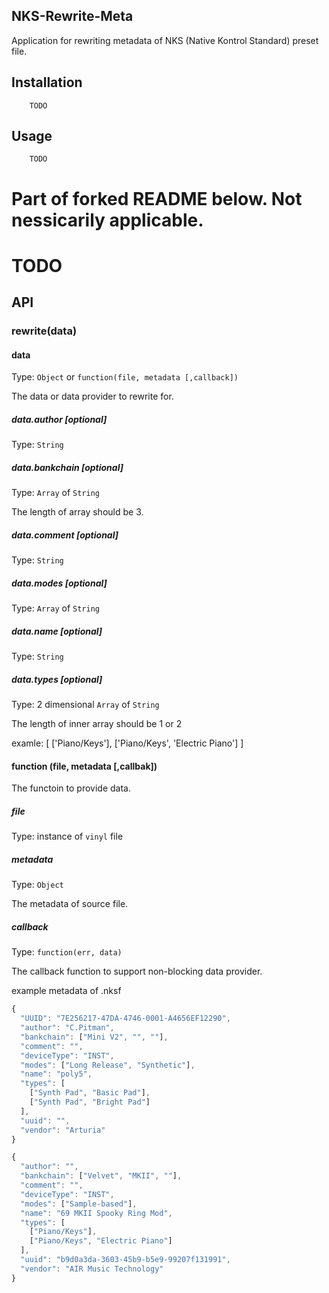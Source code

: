 ## NKS-Rewrite-Meta

Application for rewriting metadata of NKS (Native Kontrol Standard) preset file.

## Installation
```
    TODO
```

## Usage

```
    TODO
```





# Part of forked README below. Not nessicarily applicable.

# TODO





## API

### rewrite(data)

#### data
Type: `Object` or `function(file, metadata [,callback])`

The data or data provider to rewrite for.

##### data.author [optional]
Type: `String`

##### data.bankchain [optional]
Type: `Array` of `String`

The length of array should be 3.

##### data.comment [optional]
Type: `String`

##### data.modes [optional]
Type: `Array` of `String`

##### data.name [optional]
Type: `String`

##### data.types [optional]
Type: 2 dimensional `Array` of `String`

The length of inner array should be 1 or 2

examle:
  [
    ['Piano/Keys'],
    ['Piano/Keys', 'Electric Piano']
  ]

#### function (file, metadata [,callbak])
The functoin to provide data.

##### file
Type: instance of `vinyl` file

##### metadata
Type: `Object`

The metadata of source file.

##### callback
Type: `function(err, data)`

The callback function to support non-blocking data provider.

example metadata of .nksf
```javascript
{
  "UUID": "7E256217-47DA-4746-0001-A4656EF12290",
  "author": "C.Pitman",
  "bankchain": ["Mini V2", "", ""],
  "comment": "",
  "deviceType": "INST",
  "modes": ["Long Release", "Synthetic"],
  "name": "poly5",
  "types": [
    ["Synth Pad", "Basic Pad"],
    ["Synth Pad", "Bright Pad"]
  ],
  "uuid": "",
  "vendor": "Arturia"
}
```

```javascript
{
  "author": "",
  "bankchain": ["Velvet", "MKII", ""],
  "comment": "",
  "deviceType": "INST",
  "modes": ["Sample-based"],
  "name": "69 MKII Spooky Ring Mod",
  "types": [
    ["Piano/Keys"],
    ["Piano/Keys", "Electric Piano"]
  ],
  "uuid": "b9d0a3da-3603-45b9-b5e9-99207f131991",
  "vendor": "AIR Music Technology"
}
```
